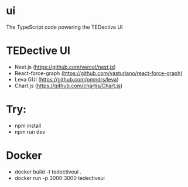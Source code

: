 # ui

The TypeScript code powering the TEDective UI

# TEDective UI
- Next.js (https://github.com/vercel/next.js)
- React-force-graph (https://github.com/vasturiano/react-force-graph)
- Leva GUI (https://github.com/pmndrs/leva)
- Chart.js (https://github.com/chartjs/Chart.js)

# Try:
- npm install
- npm run dev

# Docker
- docker build -t tedectiveui .
- docker run -p 3000:3000 tedectiveui

